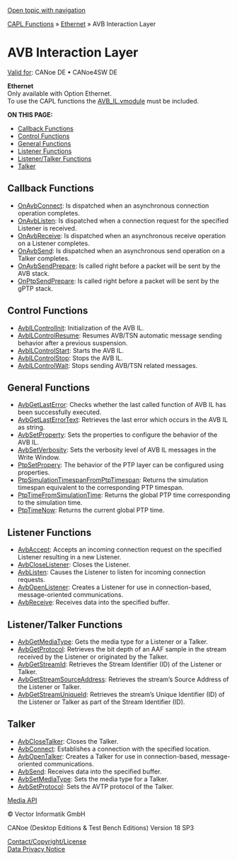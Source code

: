 [Open topic with navigation](../../../../../CANoeDEFamily.htm#Topics/CAPLFunctions/IP/AVBIL/CAPLfunctionsAVBILOverview.md)

[CAPL Functions](../../CAPLfunctions.md) » [Ethernet](../CAPLEthernetStartPage.md) » AVB Interaction Layer

# AVB Interaction Layer

[Valid for](../../../Shared/FeatureAvailability.md): CANoe DE • CANoe4SW DE

**Ethernet**  
Only available with Option Ethernet.  
To use the CAPL functions the [AVB_IL.vmodule](../../../CANoeCANalyzer/Ethernet/ILAVB/ILAVBInclude.md) must be included.

**ON THIS PAGE:**

- [Callback Functions](#Callback)
- [Control Functions](#Control)
- [General Functions](#General)
- [Listener Functions](#Listener)
- [Listener/Talker Functions](#ListenerTalker)
- [Talker](#Talker)

## Callback Functions 

- [OnAvbConnect](Functions/CAPLfunctionOnAvbConnect.md): Is dispatched when an asynchronous connection operation completes.
- [OnAvbListen](Functions/CAPLfunctionOnAvbListen.md): Is dispatched when a connection request for the specified Listener is received.
- [OnAvbReceive](Functions/CAPLfunctionOnAvbReceive.md): Is dispatched when an asynchronous receive operation on a Listener completes.
- [OnAvbSend](Functions/CAPLfunctionOnAvbSend.md): Is dispatched when an asynchronous send operation on a Talker completes.
- [OnAvbSendPrepare](Functions/CAPLfunctionOnAvbSendPrepare.md): Is called right before a packet will be sent by the AVB stack.
- [OnPtpSendPrepare](Functions/CAPLfunctionOnPtpSendPrepare.md): Is called right before a packet will be sent by the gPTP stack.

## Control Functions

- [AvbILControlInit](Functions/CAPLfunctionAvbILControlInit.md): Initialization of the AVB IL.
- [AvbILControlResume](Functions/CAPLfunctionAvbILControlResume.md): Resumes AVB/TSN automatic message sending behavior after a previous suspension.
- [AvbILControlStart](Functions/CAPLfunctionAvbILControlStart.md): Starts the AVB IL.
- [AvbILControlStop](Functions/CAPLfunctionAvbILControlStop.md): Stops the AVB IL.
- [AvbILControlWait](Functions/CAPLfunctionAvbILControlWait.md): Stops sending AVB/TSN related messages.

## General Functions 

- [AvbGetLastError](Functions/CAPLfunctionAvbGetLastError.md): Checks whether the last called function of AVB IL has been successfully executed.
- [AvbGetLastErrorText](Functions/CAPLfunctionAvbGetLastErrorText.md): Retrieves the last error which occurs in the AVB IL as string.
- [AvbSetProperty](Functions/CAPLfunctionAvbSetProperty.md): Sets the properties to configure the behavior of the AVB IL.
- [AvbSetVerbosity](Functions/CAPLfunctionAvbSetVerbosity.md): Sets the verbosity level of AVB IL messages in the Write Window.
- [PtpSetPropery](Functions/CAPLfunctionPtpSetProperty.md): The behavior of the PTP layer can be configured using properties.
- [PtpSimulationTimespanFromPtpTimespan](Functions/CAPLfunctionPtpSimulationTimespanFromPtpTimespan.md): Returns the simulation timespan equivalent to the corresponding PTP timespan.
- [PtpTimeFromSimulationTime](Functions/CAPLfunctionPtpTimeFromSimulationTime.md): Returns the global PTP time corresponding to the simulation time.
- [PtpTimeNow](Functions/CAPLfunctionPtpTimeNow.md): Returns the current global PTP time.

## Listener Functions 

- [AvbAccept](Functions/CAPLfunctionAvbAccept.md): Accepts an incoming connection request on the specified Listener resulting in a new Listener.
- [AvbCloseListener](Functions/CAPLfunctionAvbCloseListener.md): Closes the Listener.
- [AvbListen](Functions/CAPLfunctionAvbListen.md): Causes the Listener to listen for incoming connection requests.
- [AvbOpenListener](Functions/CAPLfunctionAvbOpenListener.md): Creates a Listener for use in connection-based, message-oriented communications.
- [AvbReceive](Functions/CAPLfunctionAvbReceive.md): Receives data into the specified buffer.

## Listener/Talker Functions 

- [AvbGetMediaType](Functions/CAPLfunctionAvbGetMediaType.md): Gets the media type for a Listener or a Talker.
- [AvbGetProtocol](Functions/CAPLfunctionAvbGetProtocol.md): Retrieves the bit depth of an AAF sample in the stream received by the Listener or originated by the Talker.
- [AvbGetStreamId](Functions/CAPLfunctionAvbGetStreamId.md): Retrieves the Stream Identifier (ID) of the Listener or Talker.
- [AvbGetStreamSourceAddress](Functions/CAPLfunctionAvbGetStreamSourceAddress.md): Retrieves the stream’s Source Address of the Listener or Talker.
- [AvbGetStreamUniqueId](Functions/CAPLfunctionAvbGetStreamUniqueId.md): Retrieves the stream’s Unique Identifier (ID) of the Listener or Talker as part of the Stream Identifier (ID).

## Talker 

- [AvbCloseTalker](Functions/CAPLfunctionAvbCloseTalker.md): Closes the Talker.
- [AvbConnect](Functions/CAPLfunctionAvbConnect.md): Establishes a connection with the specified location.
- [AvbOpenTalker](Functions/CAPLfunctionAvbOpenTalker.md): Creates a Talker for use in connection-based, message-oriented communications.
- [AvbSend](Functions/CAPLfunctionAvbSend.md): Receives data into the specified buffer.
- [AvbSetMediaType](Functions/CAPLfunctionAvbSetMediaType.md): Sets the media type for a Talker.
- [AvbSetProtocol](Functions/CAPLfunctionAvbSetProtocol.md): Sets the AVTP protocol of the Talker.

[Media API](../../Media/CAPLfunctionsMediaOverview.md)

© Vector Informatik GmbH

CANoe (Desktop Editions & Test Bench Editions) Version 18 SP3

[Contact/Copyright/License](../../../Shared/ContactCopyrightLicense.md)  
[Data Privacy Notice](https://www.vector.com/int/en/company/get-info/privacy-policy/)
